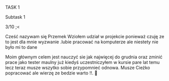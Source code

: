 TASK 1


Subtask 1

3/10 ;<


Cześć nazywam się Przemek Wziołem udział w projekcie ponieważ czuję ze to jest dla mnie wyzwanie .lubie pracować na komputerze ale niestety nie było mi to dane 

Moim głównym celem jest nauczyć sie jak najwięcej do grudnia oraz zminić prace jako tester maulny już kiedyś uczestniczyłem w kursie pare  lat temu lecz teraz 
musze wszytko sobie przypomnieć odnowa. Musze Cieżko popracować ale wierzę ze bedzie warto !!. 💯
